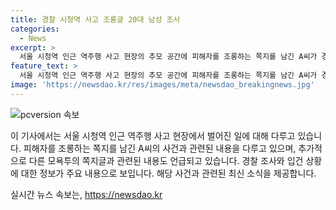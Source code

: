 ```yaml
---
title: 경찰 시청역 사고 조롱글 20대 남성 조사
categories:
  - News
excerpt: >
  서울 시청역 인근 역주행 사고 현장의 추모 공간에 피해자를 조롱하는 쪽지를 남긴 A씨가 경찰에 자진 출석해 조사를 받았다. 남대문경찰서는 A씨를 사자명예훼손 혐의로 입건했고, 또 다른 모욕투의 쪽지글 발견 중이다. 서울경찰청 사이버수사대는 사망자 모욕성 게시글 3건에 대해 조사에 착수했다. #시청역 #조롱글 #입건
feature_text: >
  서울 시청역 인근 역주행 사고 현장의 추모 공간에 피해자를 조롱하는 쪽지를 남긴 A씨가 경찰에 자진 출석해 조사를 받았다. 남대문경찰서는 A씨를 사자명예훼손 혐의로 입건했고, 또 다른 모욕투의 쪽지글 발견 중이다. 서울경찰청 사이버수사대는 사망자 모욕성 게시글 3건에 대해 조사에 착수했다. #시청역 #조롱글 #입건
image: 'https://newsdao.kr/res/images/meta/newsdao_breakingnews.jpg'
---
```


<p><img src="https://newsdao.kr/res/images/meta/newsdao_breakingnews.jpg" alt="pcversion 속보" /></p>

<p>이 기사에서는 서울 시청역 인근 역주행 사고 현장에서 벌어진 일에 대해 다루고 있습니다. 피해자를 조롱하는 쪽지를 남긴 A씨의 사건과 관련된 내용을 다루고 있으며, 추가적으로 다른 모욕투의 쪽지글과 관련된 내용도 언급되고 있습니다. 경찰 조사와 입건 상황에 대한 정보가 주요 내용으로 보입니다. 해당 사건과 관련된 최신 소식을 제공합니다.</p>
실시간 뉴스 속보는, <a href="https://newsdao.kr" rel="dofollow">https://newsdao.kr</a>


